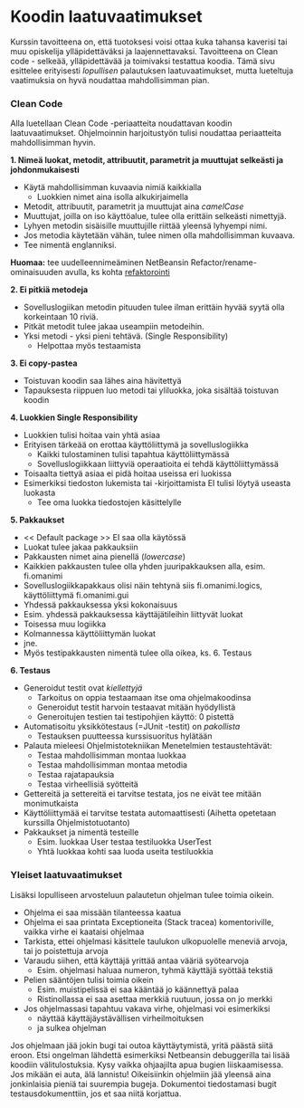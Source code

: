 # Koodin laatuvaatimukset

Kurssin tavoitteena on, että tuotoksesi voisi ottaa kuka tahansa kaverisi tai muu opiskelija ylläpidettäväksi ja laajennettavaksi. Tavoitteena on Clean code - selkeää, ylläpidettävää ja toimivaksi testattua koodia. Tämä sivu esittelee erityisesti *lopullisen* palautuksen laatuvaatimukset, mutta lueteltuja vaatimuksia on hyvä noudattaa mahdollisimman pian.

### Clean Code

Alla luetellaan Clean Code -periaatteita noudattavan koodin laatuvaatimukset. Ohjelmoinnin harjoitustyön tulisi noudattaa periaatteita mahdollisimman hyvin.

**1. Nimeä luokat, metodit, attribuutit, parametrit ja  muuttujat selkeästi ja johdonmukaisesti**
* Käytä mahdollisimman kuvaavia nimiä kaikkialla 
  * Luokkien nimet aina isolla alkukirjaimella
* Metodit, attribuutit, parametrit ja muuttujat aina _camelCase_
* Muuttujat, joilla on iso käyttöalue, tulee olla erittäin selkeästi nimettyjä. 
* Lyhyen metodin sisäisille muuttujille riittää yleensä lyhyempi nimi. 
* Jos metodia käytetään vähän, tulee nimen olla mahdollisimman kuvaava. 
* Tee nimentä englanniksi.

**Huomaa:** tee uudelleennimeäminen NetBeansin Refactor/rename-ominaisuuden avulla, ks kohta [refaktorointi](https://www.cs.helsinki.fi/node/61563)

**2. Ei pitkiä metodeja**
* Sovelluslogiikan metodin pituuden tulee ilman erittäin hyvää syytä olla korkeintaan 10 riviä.
* Pitkät metodit tulee jakaa useampiin metodeihin. 
* Yksi metodi - yksi pieni tehtävä. (Single Responsibility)
  * Helpottaa myös testaamista


**3. Ei copy-pastea**
* Toistuvan koodin saa lähes aina hävitettyä
* Tapauksesta riippuen luo metodi tai yliluokka, joka sisältää toistuvan koodin

**4. Luokkien Single Responsibility**
- Luokkien tulisi hoitaa vain yhtä asiaa
- Erityisen tärkeää on erottaa käyttöliittymä ja sovelluslogiikka
  - Kaikki tulostaminen tulisi tapahtua käyttöliittymässä
  - Sovelluslogiikkaan liittyviä operaatioita ei tehdä käyttöliittymässä
- Toisaalta tiettyä asiaa ei pidä hoitaa useissa eri luokissa
- Esimerkiksi tiedoston lukemista tai -kirjoittamista EI tulisi löytyä useasta luokasta
  - Tee oma luokka tiedostojen käsittelylle

**5. Pakkaukset**
* << Default package >> EI saa olla käytössä
* Luokat tulee jakaa pakkauksiin
* Pakkausten nimet aina pienellä (_lowercase_)
* Kaikkien pakkausten tulee olla yhden juuripakkauksen alla, esim. fi.omanimi
 * Sovelluslogiikkapakkaus olisi näin tehtynä siis fi.omanimi.logics, käyttöliittymä fi.omanimi.gui
* Yhdessä pakkauksessa yksi kokonaisuus
 * Esim. yhdessä pakkauksessa käyttäjätileihin liittyvät luokat
 * Toisessa muu logiikka
 * Kolmannessa käyttöliittymän luokat
 * jne.
* Myös testipakkausten nimentä tulee olla oikea, ks. 6. Testaus

**6. Testaus**
* Generoidut testit ovat *kiellettyjä*
  * Tarkoitus on oppia testaamaan itse oma ohjelmakoodinsa
  * Generoidut testit harvoin testaavat mitään hyödyllistä
  * Generoitujen testien tai testipohjien käyttö: 0 pistettä
* Automatisoitu yksikkötestaus (=JUnit -testit) on *pakollista*
  * Testauksen puutteessa kurssisuoritus hylätään
* Palauta mieleesi Ohjelmistotekniikan Menetelmien testaustehtävät:
  * Testaa mahdollisimman montaa luokkaa
  * Testaa mahdollisimman montaa metodia
  * Testaa rajatapauksia
  * Testaa virheellisiä syötteitä
* Gettereitä ja settereitä ei tarvitse testata, jos ne eivät tee mitään monimutkaista
* Käyttöliittymää ei tarvitse testata automaattisesti (Aihetta opetetaan kurssilla Ohjelmistotuotanto)
* Pakkaukset ja nimentä testeille
  * Esim. luokkaa User testaa testiluokka UserTest
  * Yhtä luokkaa kohti saa luoda useita testiluokkia

### Yleiset laatuvaatimukset

Lisäksi lopulliseen arvosteluun palautetun ohjelman tulee toimia oikein. 

* Ohjelma ei saa missään tilanteessa kaatua
* Ohjelma ei saa printata Exceptioneita (Stack tracea) komentoriville, vaikka virhe ei kaataisi ohjelmaa
* Tarkista, ettei ohjelmasi käsittele taulukon ulkopuolelle meneviä arvoja, tai jo poistettuja arvoja
* Varaudu siihen, että käyttäjä yrittää antaa vääriä syötearvoja
  * Esim. ohjelmasi haluaa numeron, tyhmä käyttäjä syöttää tekstiä
* Pelien sääntöjen tulisi toimia oikein
  * Esim. muistipelissä ei saa kääntää jo käännettyä palaa
  * Ristinollassa ei saa asettaa merkkiä ruutuun, jossa on jo merkki
* Jos ohjelmassasi tapahtuu vakava virhe, ohjelmasi voi esimerkiksi
  * näyttää käyttäjäystävällisen virheilmoituksen
  * ja sulkea ohjelman

Jos ohjelmaan jää jokin bugi tai outoa käyttäytymistä, yritä päästä siitä eroon. Etsi ongelman lähdettä esimerkiksi Netbeansin debuggerilla tai lisää koodiin välitulostuksia. Kysy vaikka ohjaajilta apua bugien liiskaamisessa. Jos mikään ei auta, älä lannistu! Oikeisiinkin ohjelmiin jää yleensä aina jonkinlaisia pieniä tai suurempia bugeja. Dokumentoi tiedostamasi bugit testausdokumenttiin, jos et saa niitä korjattua.